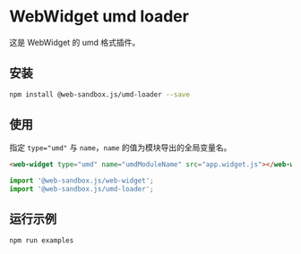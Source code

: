 # WebWidget umd loader

这是 WebWidget 的 umd 格式插件。

## 安装

```bash
npm install @web-sandbox.js/umd-loader --save
```

## 使用

指定 `type="umd"` 与 `name`，`name` 的值为模块导出的全局变量名。

```html
<web-widget type="umd" name="umdModuleName" src="app.widget.js"></web-widget>
```

```js
import '@web-sandbox.js/web-widget';
import '@web-sandbox.js/umd-loader';
```

## 运行示例

```bash
npm run examples
```